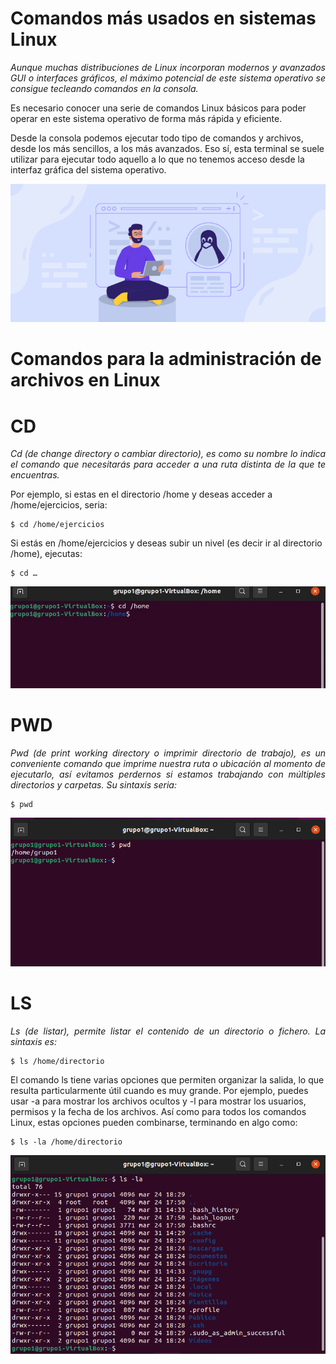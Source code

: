 # <b> Comandos más usados en sistemas Linux </b>

<cite style="display:block; text-align: justify">Aunque muchas distribuciones de Linux incorporan modernos y avanzados GUI o interfaces gráficos, el máximo potencial de este sistema operativo se consigue tecleando comandos en la consola.

Es necesario conocer una serie de comandos Linux básicos para poder operar en este sistema operativo de forma más rápida y eficiente.

Desde la consola podemos ejecutar todo tipo de comandos y archivos, desde los más sencillos, a los más avanzados. Eso sí, esta terminal se suele utilizar para ejecutar todo aquello a lo que no tenemos acceso desde la interfaz gráfica del sistema operativo. </cite>

![Comandos](img_Comandos_Linux/img01.png)

# Comandos para la administración de archivos en Linux

# CD

<cite style="display:block; text-align: justify">Cd (de change directory o cambiar directorio), es como su nombre lo indica el comando que necesitarás para acceder a una ruta distinta de la que te encuentras. 

Por ejemplo, si estas en el directorio /home y deseas acceder a /home/ejercicios, seria:

    $ cd /home/ejercicios

Si estás en /home/ejercicios y deseas subir un nivel (es decir ir al directorio /home), ejecutas:

    $ cd …

![Comandos](img_Comandos_Linux/img02.png)
</cite>

# PWD

<cite style="display:block; text-align: justify">Pwd (de print working directory o imprimir directorio de trabajo), es un conveniente comando que imprime nuestra ruta o ubicación al momento de ejecutarlo, así evitamos perdernos si estamos trabajando con múltiples directorios y carpetas. Su sintaxis seria:

    $ pwd


![Comandos](img_Comandos_Linux/img03.png)
</cite>

# LS

<cite style="display:block; text-align: justify">Ls (de listar), permite listar el contenido de un directorio o fichero. La sintaxis es:

    $ ls /home/directorio

El comando ls tiene varias opciones que permiten organizar la salida, lo que resulta particularmente útil cuando es muy grande. Por ejemplo, puedes usar -a para mostrar los archivos ocultos y -l para mostrar los usuarios, permisos y la fecha de los archivos. Así como para todos los comandos Linux, estas opciones pueden combinarse, terminando en algo como:

    $ ls -la /home/directorio

![Comandos](img_Comandos_Linux/img04.png)
</cite>